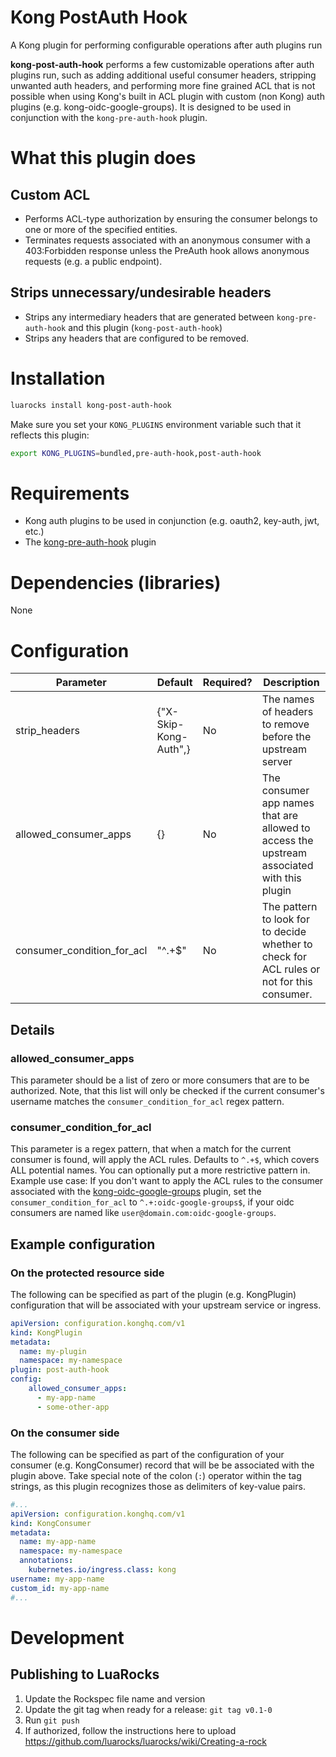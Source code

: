 # Kong PostAuth Hook
A Kong plugin for performing configurable operations after auth plugins run

**kong-post-auth-hook** performs a few customizable operations after auth plugins run, such as adding additional
useful consumer headers, stripping unwanted auth headers, and performing more fine grained ACL that is not possible
when using Kong's built in ACL plugin with custom (non Kong) auth plugins (e.g. kong-oidc-google-groups). It is
designed to be used in conjunction with the `kong-pre-auth-hook` plugin.

# What this plugin does
## Custom ACL
* Performs ACL-type authorization by ensuring the consumer belongs to one or more of the 
specified entities.
* Terminates requests associated with an anonymous consumer with a 403:Forbidden response
unless the PreAuth hook allows anonymous requests (e.g. a public endpoint).

## Strips unnecessary/undesirable headers
* Strips any intermediary headers that are generated between `kong-pre-auth-hook` and this plugin (`kong-post-auth-hook`)
* Strips any headers that are configured to be removed.

# Installation

```bash
luarocks install kong-post-auth-hook
```

Make sure you set your `KONG_PLUGINS` environment variable such that it reflects this plugin:

```bash
export KONG_PLUGINS=bundled,pre-auth-hook,post-auth-hook
```

# Requirements
* Kong auth plugins to be used in conjunction (e.g. oauth2, key-auth, jwt, etc.)
* The [kong-pre-auth-hook](https://github.com/newtonx-inc/kong-pre-auth-hook) plugin

# Dependencies (libraries)
None

# Configuration

| Parameter                   | Default               | Required? | Description                                                                                   |
|-----------------------------|-----------------------|-----------|-----------------------------------------------------------------------------------------------|
| strip_headers               | {"X-Skip-Kong-Auth",} | No        | The names of headers to remove before the upstream server                                     |
| allowed_consumer_apps       | {}                    | No        | The consumer app names that are allowed to access the upstream associated with this plugin    |
| consumer_condition_for_acl  | "^.+$"                | No        | The pattern to look for to decide whether to check for ACL rules or not for this consumer.    |

## Details

### allowed_consumer_apps
This parameter should be a list of zero or more consumers that are to be authorized. Note, that this list will only be checked
if the current consumer's username matches the `consumer_condition_for_acl` regex pattern. 

### consumer_condition_for_acl
This parameter is a regex pattern, that when a match for the current consumer is found, will apply the ACL rules. Defaults 
to `^.+$`, which covers ALL potential names. You can optionally put a more restrictive pattern in. Example use case: If 
you don't want to apply the ACL rules to the consumer associated with the [kong-oidc-google-groups](https://github.com/newtonx-inc/kong-oidc-google-groups)
plugin, set the `consumer_condition_for_acl` to `^.+:oidc-google-groups$`, if your oidc consumers are named like 
`user@domain.com:oidc-google-groups`.

## Example configuration
### On the protected resource side
The following can be specified as part of the plugin (e.g. KongPlugin) configuration that will be associated with your 
upstream service or ingress.

```yaml
apiVersion: configuration.konghq.com/v1
kind: KongPlugin
metadata:
  name: my-plugin
  namespace: my-namespace
plugin: post-auth-hook
config:
    allowed_consumer_apps:
      - my-app-name
      - some-other-app
```

### On the consumer side
The following can be specified as part of the configuration of your consumer (e.g. KongConsumer) record that will be 
be associated with the plugin above. Take special note of the colon (`:`) operator within the tag strings, as this plugin
recognizes those as delimiters of key-value pairs. 

```yaml
#...
apiVersion: configuration.konghq.com/v1
kind: KongConsumer
metadata:
  name: my-app-name
  namespace: my-namespace
  annotations:
    kubernetes.io/ingress.class: kong
username: my-app-name
custom_id: my-app-name
#...
```

# Development
## Publishing to LuaRocks
1. Update the Rockspec file name and version 
2. Update the git tag when ready for a release: `git tag v0.1-0`
3. Run `git push`
4. If authorized, follow the instructions here to upload https://github.com/luarocks/luarocks/wiki/Creating-a-rock
